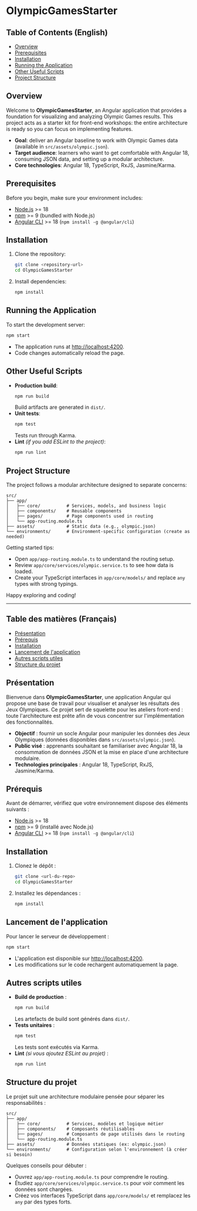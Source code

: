 # OlympicGamesStarter

## Table of Contents (English)
- [Overview](#overview)
- [Prerequisites](#prerequisites)
- [Installation](#installation)
- [Running the Application](#running-the-application)
- [Other Useful Scripts](#other-useful-scripts)
- [Project Structure](#project-structure)

## Overview
Welcome to **OlympicGamesStarter**, an Angular application that provides a foundation for visualizing and analyzing Olympic Games results. This project acts as a starter kit for front-end workshops: the entire architecture is ready so you can focus on implementing features.

- **Goal**: deliver an Angular baseline to work with Olympic Games data (available in `src/assets/olympic.json`).
- **Target audience**: learners who want to get comfortable with Angular 18, consuming JSON data, and setting up a modular architecture.
- **Core technologies**: Angular 18, TypeScript, RxJS, Jasmine/Karma.

## Prerequisites
Before you begin, make sure your environment includes:
- [Node.js](https://nodejs.org/) >= 18
- [npm](https://www.npmjs.com/) >= 9 (bundled with Node.js)
- [Angular CLI](https://angular.io/cli) >= 18 (`npm install -g @angular/cli`)

## Installation
1. Clone the repository:
   ```bash
   git clone <repository-url>
   cd OlympicGamesStarter
   ```
2. Install dependencies:
   ```bash
   npm install
   ```

## Running the Application
To start the development server:
```bash
npm start
```
- The application runs at [http://localhost:4200](http://localhost:4200).
- Code changes automatically reload the page.

## Other Useful Scripts
- **Production build**:
  ```bash
  npm run build
  ```
  Build artifacts are generated in `dist/`.
- **Unit tests**:
  ```bash
  npm test
  ```
  Tests run through Karma.
- **Lint** *(if you add ESLint to the project)*:
  ```bash
  npm run lint
  ```

## Project Structure
The project follows a modular architecture designed to separate concerns:

```
src/
├── app/
│   ├── core/          # Services, models, and business logic
│   ├── components/    # Reusable components
│   ├── pages/         # Page components used in routing
│   └── app-routing.module.ts
├── assets/            # Static data (e.g., olympic.json)
└── environments/      # Environment-specific configuration (create as needed)
```

Getting started tips:
- Open `app/app-routing.module.ts` to understand the routing setup.
- Review `app/core/services/olympic.service.ts` to see how data is loaded.
- Create your TypeScript interfaces in `app/core/models/` and replace `any` types with strong typings.

Happy exploring and coding!

---

## Table des matières (Français)
- [Présentation](#présentation)
- [Prérequis](#prérequis)
- [Installation](#installation)
- [Lancement de l'application](#lancement-de-lapplication)
- [Autres scripts utiles](#autres-scripts-utiles)
- [Structure du projet](#structure-du-projet)

## Présentation
Bienvenue dans **OlympicGamesStarter**, une application Angular qui propose une base de travail pour visualiser et analyser les résultats des Jeux Olympiques. Ce projet sert de squelette pour les ateliers front-end : toute l'architecture est prête afin de vous concentrer sur l'implémentation des fonctionnalités.

- **Objectif** : fournir un socle Angular pour manipuler les données des Jeux Olympiques (données disponibles dans `src/assets/olympic.json`).
- **Public visé** : apprenants souhaitant se familiariser avec Angular 18, la consommation de données JSON et la mise en place d'une architecture modulaire.
- **Technologies principales** : Angular 18, TypeScript, RxJS, Jasmine/Karma.

## Prérequis
Avant de démarrer, vérifiez que votre environnement dispose des éléments suivants :
- [Node.js](https://nodejs.org/) >= 18
- [npm](https://www.npmjs.com/) >= 9 (installé avec Node.js)
- [Angular CLI](https://angular.io/cli) >= 18 (`npm install -g @angular/cli`)

## Installation
1. Clonez le dépôt :
   ```bash
   git clone <url-du-repo>
   cd OlympicGamesStarter
   ```
2. Installez les dépendances :
   ```bash
   npm install
   ```

## Lancement de l'application
Pour lancer le serveur de développement :
```bash
npm start
```
- L'application est disponible sur [http://localhost:4200](http://localhost:4200).
- Les modifications sur le code rechargent automatiquement la page.

## Autres scripts utiles
- **Build de production** :
  ```bash
  npm run build
  ```
  Les artefacts de build sont générés dans `dist/`.
- **Tests unitaires** :
  ```bash
  npm test
  ```
  Les tests sont exécutés via Karma.
- **Lint** *(si vous ajoutez ESLint au projet)* :
  ```bash
  npm run lint
  ```

## Structure du projet
Le projet suit une architecture modulaire pensée pour séparer les responsabilités :

```
src/
├── app/
│   ├── core/          # Services, modèles et logique métier
│   ├── components/    # Composants réutilisables
│   ├── pages/         # Composants de page utilisés dans le routing
│   └── app-routing.module.ts
├── assets/            # Données statiques (ex: olympic.json)
└── environments/      # Configuration selon l'environnement (à créer si besoin)
```

Quelques conseils pour débuter :
- Ouvrez `app/app-routing.module.ts` pour comprendre le routing.
- Étudiez `app/core/services/olympic.service.ts` pour voir comment les données sont chargées.
- Créez vos interfaces TypeScript dans `app/core/models/` et remplacez les `any` par des types forts.


